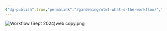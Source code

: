 ```yaml
---
{"dg-publish":true,"permalink":"/gardening/wtwf-what-s-the-workflow/","created":"2024-09-27T06:48:59.666+08:00","updated":"2025-02-18T09:19:54.000+08:00"}
---
```




![Workflow (Sept 2024)web copy.png](/img/user/Extras/Workflow%20(Sept%202024)web%20copy.png)
